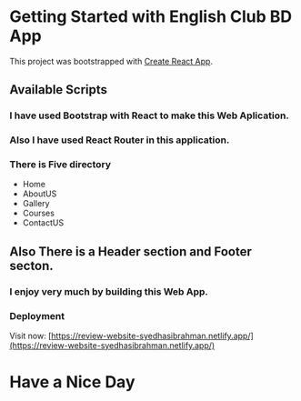 # Getting Started with English Club BD App

This project was bootstrapped with [Create React App](https://github.com/facebook/create-react-app).

## Available Scripts

### I have used Bootstrap with React to make this Web Aplication.

### Also I have used React Router in this application.

### There is Five directory 
 * Home
 * AboutUS
 * Gallery
 * Courses
 * ContactUS

## Also There is a Header section and Footer secton.

### I enjoy very much by building this Web App.

 

### Deployment 

Visit now: [https://review-website-syedhasibrahman.netlify.app/](https://review-website-syedhasibrahman.netlify.app/)
 # Have a Nice Day

 